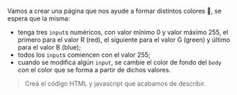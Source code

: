 Vamos a crear una página que nos ayude a formar distintos colores :art:, se espera que la misma:

- tenga tres `input`s numéricos, con valor mínimo 0 y valor máximo 255, el primero para el valor R (red), el siguiente para el valor G (green) y último para el valor B (blue);
- todos los `input`s comiencen con el valor 255;
- cuando se modifica algún `input`, se cambie el color de fondo del `body` con el color que se forma a partir de dichos valores.

> Creá el código HTML y javascript que acabamos de describir.
